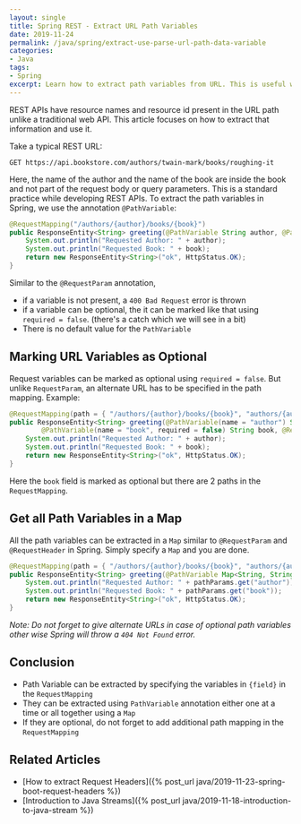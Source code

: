 ```yaml
---
layout: single
title: Spring REST - Extract URL Path Variables
date: 2019-11-24
permalink: /java/spring/extract-use-parse-url-path-data-variable
categories:
- Java
tags:
- Spring
excerpt: Learn how to extract path variables from URL. This is useful when building RESTful services to extract the resource name or resource id from the URL
---
```

REST APIs have resource names and resource id present in the URL path unlike a traditional web API. This article focuses on how to extract that information and use it.

Take a typical REST URL:
```http
GET https://api.bookstore.com/authors/twain-mark/books/roughing-it
```
Here, the name of the author and the name of the book are inside the book and not part of the request body or query parameters. This is a standard practice while developing REST APIs. To extract the path variables in Spring, we use the annotation `@PathVariable`:

```java
@RequestMapping("/authors/{author}/books/{book}")
public ResponseEntity<String> greeting(@PathVariable String author, @PathVariable String book) {
    System.out.println("Requested Author: " + author);
    System.out.println("Requested Book: " + book);
    return new ResponseEntity<String>("ok", HttpStatus.OK);
}
```
Similar to the `@RequestParam` annotation, 
- if a variable is not present, a `400 Bad Request` error is thrown
- if a variable can be optional, the it can be marked like that using `required = false`. (there's a catch which we will see in a bit)
- There is no default value for the `PathVariable`

## Marking URL Variables as Optional 
Request variables can be marked as optional using `required = false`. But unlike `RequestParam`, an alternate URL has to be specified in the path mapping. Example:

```java
@RequestMapping(path = { "/authors/{author}/books/{book}", "authors/{author}/books" })
public ResponseEntity<String> greeting(@PathVariable(name = "author") String author,
        @PathVariable(name = "book", required = false) String book, @RequestParam() int p) {
    System.out.println("Requested Author: " + author);
    System.out.println("Requested Book: " + book);
    return new ResponseEntity<String>("ok", HttpStatus.OK);
}
```
Here the `book` field is marked as optional but there are 2 paths in the `RequestMapping`.

## Get all Path Variables in a Map
All the path variables can be extracted in a `Map` similar to `@RequestParam` and `@RequestHeader` in Spring. Simply specify a `Map` and you are done.

```java
@RequestMapping(path = { "/authors/{author}/books/{book}", "authors/{author}/books" })
public ResponseEntity<String> greeting(@PathVariable Map<String, String> pathParams) {
    System.out.println("Requested Author: " + pathParams.get("author"));
    System.out.println("Requested Book: " + pathParams.get("book"));
    return new ResponseEntity<String>("ok", HttpStatus.OK);
}
```
*Note: Do not forget to give alternate URLs in case of optional path variables other wise Spring will throw a `404 Not Found` error.*


## Conclusion
- Path Variable can be extracted by specifying the variables in `{field}` in the `RequestMapping`
- They can be extracted using `PathVariable` annotation either one at a time or all together using a `Map`
- If they are optional, do not forget to add additional path mapping in the `RequestMapping`


## Related Articles
- [How to extract Request Headers]({% post_url java/2019-11-23-spring-boot-request-headers %})
- [Introduction to Java Streams]({% post_url java/2019-11-18-introduction-to-java-stream %})